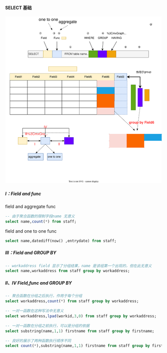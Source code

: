 #### SELECT 基础

![](https://github.com/buyouS/draw/blob/main/temp/sqlselect1.drawio.svg)

##### Ⅰ：Field and func

field and aggregate func

```sql
-- 由于聚合函数的限制字段name 无意义
select name,count(*) from staff;
```

field and one to one func

```sql
select name,datediff(now() ,entrydate) from staff;
```

##### Ⅲ：Field and GROUP BY

```sql
-- workaddress field 显示了分组结果，name 是该组第一个出现的，但在此无意义
select name,workaddress from staff group by workaddress;
```

##### Ⅱ、Ⅳ Field,func and GROUP BY

```sql
-- 聚合函数在分组之后执行，作用于每个分组
select workaddress,count(*) from staff group by workaddress;
```

```sql
-- 一对一函数在这种写法中无意义
select workaddress,lpad(workid,3,0) from staff group by workaddress;
```

```sql
-- 一对一函数在分组之前执行，可以是分组的依据
select substring(name,1,1) firstname from staff group by firstname;
```

```sql
-- 良好的展示了两种函数执行顺序不同
select count(*),substring(name,1,1) firstname from staff group by firstname;
```


